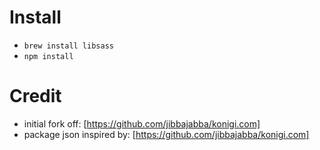 

# Install
* `brew install libsass`
* `npm install`

# Credit
* initial fork off: [https://github.com/jibbajabba/konigi.com]
* package json inspired by: [https://github.com/jibbajabba/konigi.com]